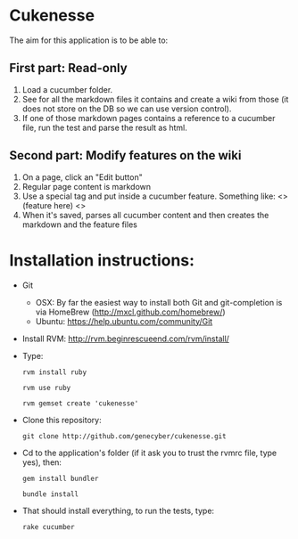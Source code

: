 Cukenesse
=========

The aim for this application is to be able to:

First part: Read-only
---------------------

  1. Load a cucumber folder.
  2. See for all the markdown files it contains and create a wiki from those (it does not store on the DB so we can use version control).
  3. If one of those markdown pages contains a reference to a cucumber file, run the test and parse the result as html.
  
Second part: Modify features on the wiki
----------------------------------------

  1. On a page, click an "Edit button"
  2. Regular page content is markdown
  3. Use a special tag and put inside a cucumber feature. Something like: <<cucumber>> (feature here) <<cucumber>>
  4. When it's saved, parses all cucumber content and then creates the markdown and the feature files

  
Installation instructions:
==========================
 - Git
     - OSX: By far the easiest way to install both Git and git-completion is via HomeBrew (http://mxcl.github.com/homebrew/)
     - Ubuntu: https://help.ubuntu.com/community/Git

 - Install RVM: http://rvm.beginrescueend.com/rvm/install/
  
 - Type: 
    
    `rvm install ruby`
    
    `rvm use ruby`
    
    `rvm gemset create 'cukenesse'`
    
 - Clone this repository:
  
    `git clone http://github.com/genecyber/cukenesse.git`
  
 - Cd to the application's folder (if it ask you to trust the rvmrc file, type yes), then:
  
    `gem install bundler`
    
    `bundle install`
  
 - That should install everything, to run the tests, type:
  
    `rake cucumber`
